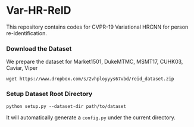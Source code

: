 # Var-HR-ReID
This repository contains codes for CVPR-19 Variational HRCNN for person re-identification.

### Download the Dataset
We prepare the dataset for Market1501, DukeMTMC, MSMT17, CUHK03, Caviar, Viper
``` 
wget https://www.dropbox.com/s/2vhployyys67vbd/reid_dataset.zip  
```


### Setup Dataset Root Directory
``` 
python setup.py --dataset-dir path/to/dataset
```

It will automatically generate a ```config.py``` under the current directory.


